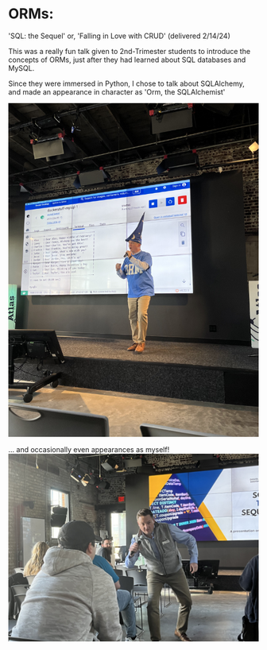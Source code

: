 # ORMs:
'SQL: the Sequel'
or,
'Falling in Love with CRUD' (delivered 2/14/24)

This was a really fun talk given to 2nd-Trimester students to introduce the concepts of ORMs, just after they had learned about SQL databases and MySQL.

Since they were immersed in Python, I chose to talk about SQLAlchemy, and made an appearance in character as 'Orm, the SQLAlchemist'

![Orm the SQLAlchemist](https://github.com/wdmd2022/livecodings/blob/6c90aa746a1f1bca15579d245376ad2f76bef560/ORMs/orm_himself.jpg)


... and occasionally even appearances as myself!
![Me as myself working the crowd](https://github.com/wdmd2022/livecodings/blob/63c80836b2658bb2195a4d41b63ecf80a826639d/ORMs/crowdwork.jpg)
